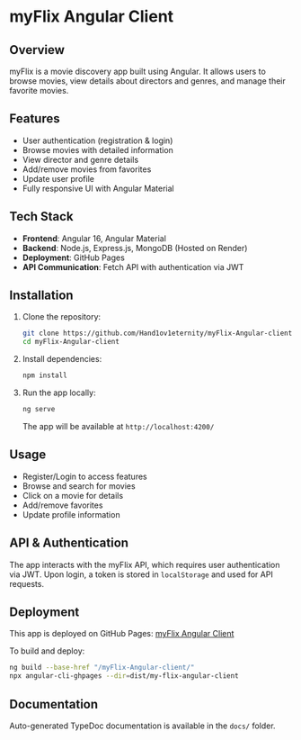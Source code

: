 # myFlix Angular Client

## Overview

myFlix is a movie discovery app built using Angular. It allows users to browse movies, view details about directors and genres, and manage their favorite movies.

## Features

- User authentication (registration & login)
- Browse movies with detailed information
- View director and genre details
- Add/remove movies from favorites
- Update user profile
- Fully responsive UI with Angular Material

## Tech Stack

- **Frontend**: Angular 16, Angular Material
- **Backend**: Node.js, Express.js, MongoDB (Hosted on Render)
- **Deployment**: GitHub Pages
- **API Communication**: Fetch API with authentication via JWT

## Installation

1. Clone the repository:
   ```sh
   git clone https://github.com/Hand1ov1eternity/myFlix-Angular-client.git
   cd myFlix-Angular-client
   ```
2. Install dependencies:
   ```sh
   npm install
   ```
3. Run the app locally:
   ```sh
   ng serve
   ```
   The app will be available at `http://localhost:4200/`

## Usage

- Register/Login to access features
- Browse and search for movies
- Click on a movie for details
- Add/remove favorites
- Update profile information

## API & Authentication

The app interacts with the myFlix API, which requires user authentication via JWT. Upon login, a token is stored in `localStorage` and used for API requests.

## Deployment

This app is deployed on GitHub Pages:
[myFlix Angular Client](https://hand1ov1eternity.github.io/myFlix-Angular-client/)

To build and deploy:

```sh
ng build --base-href "/myFlix-Angular-client/"
npx angular-cli-ghpages --dir=dist/my-flix-angular-client
```

## Documentation

Auto-generated TypeDoc documentation is available in the `docs/` folder.
